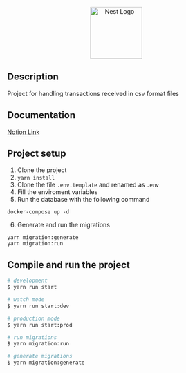 <p align="center">
  <a href="http://nestjs.com/" target="blank"><img src="https://nestjs.com/img/logo-small.svg" width="120" alt="Nest Logo" /></a>
</p>

[circleci-image]: https://img.shields.io/circleci/build/github/nestjs/nest/master?token=abc123def456
[circleci-url]: https://circleci.com/gh/nestjs/nest

## Description

Project for handling transactions received in csv format files

## Documentation

[Notion Link](https://www.notion.so/Design-doc-a8c75bbe0cf24db4b5799596af6d3988?pvs=4)

## Project setup

1. Clone the project
2. `yarn install`
3. Clone the file `.env.template` and renamed as `.env`
4. Fill the enviroment variables
5. Run the database with the following command

```
docker-compose up -d
```

6. Generate and run the migrations

```
yarn migration:generate
yarn migration:run
```

## Compile and run the project

```bash
# development
$ yarn run start

# watch mode
$ yarn run start:dev

# production mode
$ yarn run start:prod

# run migrations
$ yarn migration:run

# generate migrations
$ yarn migration:generate

```
